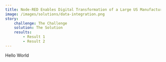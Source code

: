 ```yaml
---
title: Node-RED Enables Digital Transformation of a Large US Manufacturing Company
image: /images/solutions/data-integration.png
story:
    challenge: The Challenge
    solution: The Solution
    results:
        - Result 1
        - Result 2
---
```


Hello World